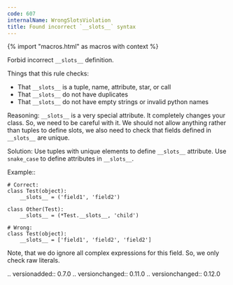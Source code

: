 ```yaml
---
code: 607
internalName: WrongSlotsViolation
title: Found incorrect `__slots__` syntax
---
```


{% import "macros.html" as macros with context %}

Forbid incorrect `__slots__` definition.

Things that this rule checks:

  - That `__slots__` is a tuple, name, attribute, star, or call
  - That `__slots__` do not have duplicates
  - That `__slots__` do not have empty strings or invalid python names

Reasoning: `__slots__` is a very special attribute. It completely
changes your class. So, we need to be careful with it. We should not
allow anything rather than tuples to define slots, we also need to check
that fields defined in `__slots__` are unique.

Solution: Use tuples with unique elements to define `__slots__`
attribute. Use `snake_case` to define attributes in `__slots__`.

Example::

    # Correct:
    class Test(object):
        __slots__ = ('field1', 'field2')
    
    class Other(Test):
        __slots__ = (*Test.__slots__, 'child')
    
    # Wrong:
    class Test(object):
        __slots__ = ['field1', 'field2', 'field2']

Note, that we do ignore all complex expressions for this field. So, we
only check raw literals.

.. versionadded:: 0.7.0 .. versionchanged:: 0.11.0 .. versionchanged::
0.12.0